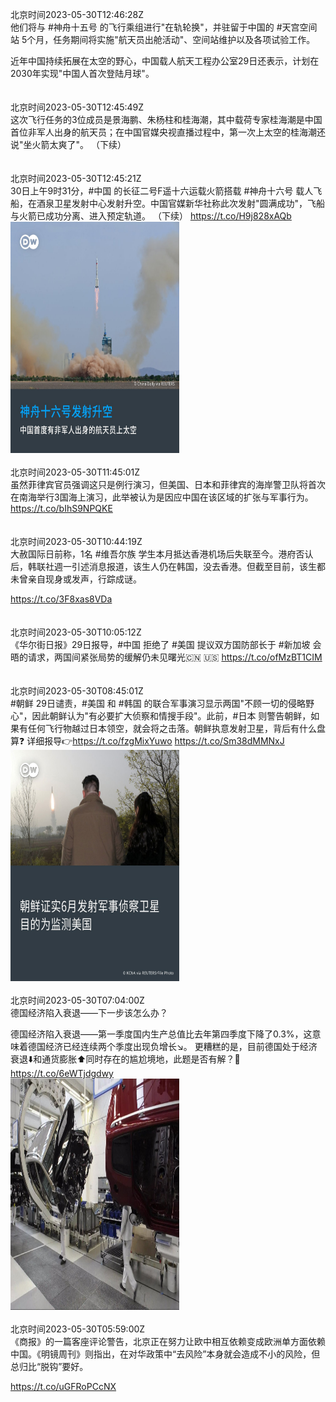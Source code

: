 北京时间2023-05-30T12:46:28Z<br>他们将与 #神舟十五号 的飞行乘组进行"在轨轮换"，并驻留于中国的 #天宫空间站 5个月，任务期间将实施"航天员出舱活动"、空间站维护以及各项试验工作。

近年中国持续拓展在太空的野心，中国载人航天工程办公室29日还表示，计划在2030年实现"中国人首次登陆月球"。<br><br><br>北京时间2023-05-30T12:45:49Z<br>这次飞行任务的3位成员是景海鹏、朱杨柱和桂海潮，其中载荷专家桂海潮是中国首位非军人出身的航天员；在中国官媒央视直播过程中，第一次上太空的桂海潮还说"坐火箭太爽了"。 （下续）<br><br><br>北京时间2023-05-30T12:45:21Z<br>30日上午9时31分，#中国 的长征二号F遥十六运载火箭搭载 #神舟十六号 载人飞船，在酒泉卫星发射中心发射升空。中国官媒新华社称此次发射"圆满成功"，飞船与火箭已成功分离、进入预定轨道。 （下续） https://t.co/H9j828xAQb<br><img src='/temp/image/2023/u-Month-5/1663406216029040641_0.jpg' width='270' height='370'><br><br>北京时间2023-05-30T11:45:01Z<br>虽然菲律宾官员强调这只是例行演习，但美国、日本和菲律宾的海岸警卫队将首次在南海举行3国海上演习，此举被认为是因应中国在该区域的扩张与军事行为。https://t.co/bIhS9NPQKE<br><br><br>北京时间2023-05-30T10:44:19Z<br>大赦国际日前称，1名 #维吾尔族 学生本月抵达香港机场后失联至今。港府否认后，韩联社週一引述消息报道，该生人仍在韩国，没去香港。但截至目前，该生都未曾亲自现身或发声，行踪成谜。

https://t.co/3F8xas8VDa<br><br><br>北京时间2023-05-30T10:05:12Z<br>《华尔街日报》29日报导，#中国 拒绝了 #美国 提议双方国防部长于 #新加坡 会晤的请求，两国间紧张局势的缓解仍未见曙光🇨🇳 🇺🇸
https://t.co/ofMzBT1CIM<br><br><br>北京时间2023-05-30T08:45:01Z<br>#朝鲜 29日谴责，#美国 和 #韩国 的联合军事演习显示两国"不顾一切的侵略野心"，因此朝鲜认为"有必要扩大侦察和情搜手段"。此前，#日本 则警告朝鲜，如果有任何飞行物越过日本领空，就会将之击落。朝鲜执意发射卫星，背后有什么盘算❓
详细报导👉https://t.co/fzgMixYuwo https://t.co/Sm38dMMNxJ<br><img src='/temp/image/2023/u-Month-5/1663345737520775168_0.jpg' width='270' height='370'><br><br>北京时间2023-05-30T07:04:00Z<br>德国经济陷入衰退——下一步该怎么办？

德国经济陷入衰退——第一季度国内生产总值比去年第四季度下降了0.3%，这意味着德国经济已经连续两个季度出现负增长↘️。 更糟糕的是，目前德国处于经济衰退⬇️和通货膨胀⬆️同时存在的尴尬境地，此题是否有解？🧐 https://t.co/6eWTjdgdwy<br><img src='/temp/video/2023/u-Month-5/au-Day-30/dw_chinese/1663320313285705729_0.jpg' width='270' height='370'><br><br>北京时间2023-05-30T05:59:00Z<br>《商报》的一篇客座评论警告，北京正在努力让欧中相互依赖变成欧洲单方面依赖中国。《明镜周刊》则指出，在对华政策中“去风险”本身就会造成不小的风险，但总归比“脱钩”要好。

https://t.co/uGFRoPCcNX<br><br><br>
